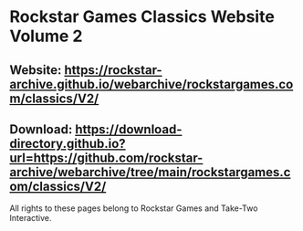 # Rockstar Games Classics Website Volume 2

## Website: https://rockstar-archive.github.io/webarchive/rockstargames.com/classics/V2/

## Download: https://download-directory.github.io?url=https://github.com/rockstar-archive/webarchive/tree/main/rockstargames.com/classics/V2/

All rights to these pages belong to Rockstar Games and Take-Two Interactive.
